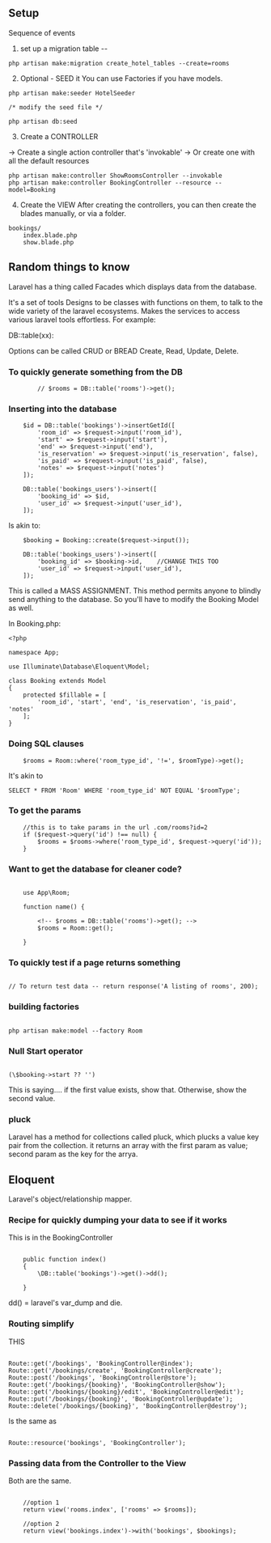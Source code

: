 ## Setup

Sequence of events

1. set up a migration table --

```
php artisan make:migration create_hotel_tables --create=rooms
```

2. Optional - SEED it
   You can use Factories if you have models.

```
php artisan make:seeder HotelSeeder

/* modify the seed file */

php artisan db:seed

```

3. Create a CONTROLLER

-> Create a single action controller that's 'invokable'
-> Or create one with all the default resources

```
php artisan make:controller ShowRoomsController --invokable
php artisan make:controller BookingController --resource --model=Booking
```

4. Create the VIEW
   After creating the controllers, you can then create the blades manually, or via a folder.

```
bookings/
    index.blade.php
    show.blade.php

```

## Random things to know

Laravel has a thing called Facades which displays data from the database.

It's a set of tools
Designs to be classes with functions on them, to talk to the wide variety of the laravel ecosystems.
Makes the services to access various laravel tools effortless.
For example:

DB::table(xx):

Options can be called
CRUD or BREAD
Create, Read, Update, Delete.

### To quickly generate something from the DB

```
        // $rooms = DB::table('rooms')->get();

```

### Inserting into the database

```
    $id = DB::table('bookings')->insertGetId([
        'room_id' => $request->input('room_id'),
        'start' => $request->input('start'),
        'end' => $request->input('end'),
        'is_reservation' => $request->input('is_reservation', false),
        'is_paid' => $request->input('is_paid', false),
        'notes' => $request->input('notes')
    ]);

    DB::table('bookings_users')->insert([
        'booking_id' => $id,
        'user_id' => $request->input('user_id'),
    ]);
```

Is akin to:

```
    $booking = Booking::create($request->input());

    DB::table('bookings_users')->insert([
        'booking_id' => $booking->id,    //CHANGE THIS TOO
        'user_id' => $request->input('user_id'),
    ]);
```

This is called a MASS ASSIGNMENT.
This method permits anyone to blindly send anything to the database. So you'll have to modify the Booking Model as well.

In Booking.php:

```
<?php

namespace App;

use Illuminate\Database\Eloquent\Model;

class Booking extends Model
{
    protected $fillable = [
        'room_id', 'start', 'end', 'is_reservation', 'is_paid', 'notes'
    ];
}
```

### Doing SQL clauses

```
    $rooms = Room::where('room_type_id', '!=', $roomType)->get();
```

It's akin to

```
SELECT * FROM 'Room' WHERE 'room_type_id' NOT EQUAL '$roomType';
```

### To get the params

```
    //this is to take params in the url .com/rooms?id=2
    if ($request->query('id') !== null) {
        $rooms = $rooms->where('room_type_id', $request->query('id'));
    }

```

### Want to get the database for cleaner code?

```

    use App\Room;

    function name() {

        <!-- $rooms = DB::table('rooms')->get(); -->
        $rooms = Room::get();

    }

```

### To quickly test if a page returns something

```

// To return test data -- return response('A listing of rooms', 200);

```

### building factories

```

php artisan make:model --factory Room

```

### Null Start operator

```

(\$booking->start ?? '')

```

This is saying.... if the first value exists, show that. Otherwise, show the second value.

### pluck

Laravel has a method for collections called pluck, which plucks a value key pair from the collection.
it returns an array with the first param as value; second param as the key for the arrya.

## Eloquent

Laravel's object/relationship mapper.

### Recipe for quickly dumping your data to see if it works

This is in the BookingController

```

    public function index()
    {
        \DB::table('bookings')->get()->dd();

    }

```

dd() = laravel's var_dump and die.

### Routing simplify

THIS

```

Route::get('/bookings', 'BookingController@index');
Route::get('/bookings/create', 'BookingController@create');
Route::post('/bookings', 'BookingController@store');
Route::get('/bookings/{booking}', 'BookingController@show');
Route::get('/bookings/{booking}/edit', 'BookingController@edit');
Route::put('/bookings/{booking}', 'BookingController@update');
Route::delete('/bookings/{booking}', 'BookingController@destroy');

```

Is the same as

```

Route::resource('bookings', 'BookingController');

```

### Passing data from the Controller to the View

Both are the same.

```

    //option 1
    return view('rooms.index', ['rooms' => $rooms]);

    //option 2
    return view('bookings.index')->with('bookings', $bookings);

```

```

```
